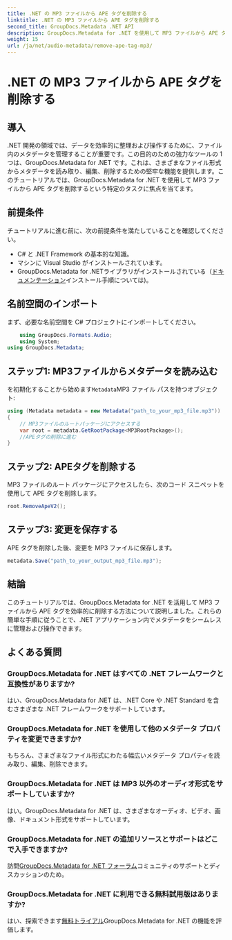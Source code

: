 ```yaml
---
title: .NET の MP3 ファイルから APE タグを削除する
linktitle: .NET の MP3 ファイルから APE タグを削除する
second_title: GroupDocs.Metadata .NET API
description: GroupDocs.Metadata for .NET を使用して MP3 ファイルから APE タグを削除する方法を学びます。 .NET アプリケーションのメタデータを簡単に管理します。
weight: 15
url: /ja/net/audio-metadata/remove-ape-tag-mp3/
---
```


# .NET の MP3 ファイルから APE タグを削除する

## 導入
.NET 開発の領域では、データを効率的に整理および操作するために、ファイル内のメタデータを管理することが重要です。この目的のための強力なツールの 1 つは、GroupDocs.Metadata for .NET です。これは、さまざまなファイル形式からメタデータを読み取り、編集、削除するための堅牢な機能を提供します。このチュートリアルでは、GroupDocs.Metadata for .NET を使用して MP3 ファイルから APE タグを削除するという特定のタスクに焦点を当てます。 
## 前提条件
チュートリアルに進む前に、次の前提条件を満たしていることを確認してください。
- C# と .NET Framework の基本的な知識。
- マシンに Visual Studio がインストールされています。
-  GroupDocs.Metadata for .NETライブラリがインストールされている（[ドキュメンテーション](https://tutorials.groupdocs.com/metadata/net/)インストール手順については)。

## 名前空間のインポート
まず、必要な名前空間を C# プロジェクトにインポートしてください。
```csharp
    using GroupDocs.Formats.Audio;
    using System;
using GroupDocs.Metadata;
```
## ステップ1: MP3ファイルからメタデータを読み込む
を初期化することから始めます`Metadata`MP3 ファイル パスを持つオブジェクト:
```csharp
using (Metadata metadata = new Metadata("path_to_your_mp3_file.mp3"))
{
    // MP3ファイルのルートパッケージにアクセスする
    var root = metadata.GetRootPackage<MP3RootPackage>();
    //APEタグの削除に進む
}
```
## ステップ2: APEタグを削除する
MP3 ファイルのルート パッケージにアクセスしたら、次のコード スニペットを使用して APE タグを削除します。
```csharp
root.RemoveApeV2();
```
## ステップ3: 変更を保存する
APE タグを削除した後、変更を MP3 ファイルに保存します。
```csharp
metadata.Save("path_to_your_output_mp3_file.mp3");
```

## 結論
このチュートリアルでは、GroupDocs.Metadata for .NET を活用して MP3 ファイルから APE タグを効率的に削除する方法について説明しました。これらの簡単な手順に従うことで、.NET アプリケーション内でメタデータをシームレスに管理および操作できます。

## よくある質問
### GroupDocs.Metadata for .NET はすべての .NET フレームワークと互換性がありますか?
はい、GroupDocs.Metadata for .NET は、.NET Core や .NET Standard を含むさまざまな .NET フレームワークをサポートしています。
### GroupDocs.Metadata for .NET を使用して他のメタデータ プロパティを変更できますか?
もちろん、さまざまなファイル形式にわたる幅広いメタデータ プロパティを読み取り、編集、削除できます。
### GroupDocs.Metadata for .NET は MP3 以外のオーディオ形式をサポートしていますか?
はい。GroupDocs.Metadata for .NET は、さまざまなオーディオ、ビデオ、画像、ドキュメント形式をサポートしています。
### GroupDocs.Metadata for .NET の追加リソースとサポートはどこで入手できますか?
訪問[GroupDocs.Metadata for .NET フォーラム](https://forum.groupdocs.com/c/metadata/14)コミュニティのサポートとディスカッションのため。
### GroupDocs.Metadata for .NET に利用できる無料試用版はありますか?
はい、探索できます[無料トライアル](https://releases.groupdocs.com/)GroupDocs.Metadata for .NET の機能を評価します。